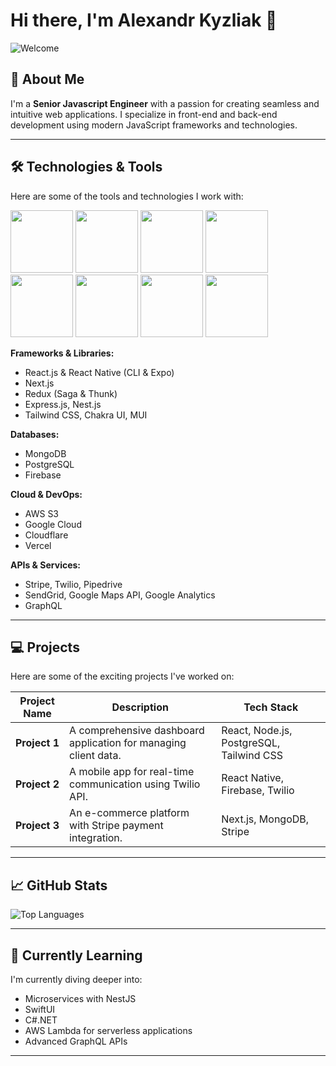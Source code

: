 # Hi there, I'm Alexandr Kyzliak 👋

![Welcome](https://media.giphy.com/media/l0HlHFRbmaZtBRhXG/giphy.gif?cid=ecf05e47bjhfto5ttrmcyvphgllelc04d1c9nsx4v8gwjvic&ep=v1_gifs_search&rid=giphy.gif&ct=g)


## 🌟 About Me

I'm a **Senior Javascript Engineer** with a passion for creating seamless and intuitive web applications. I specialize in front-end and back-end development using modern JavaScript frameworks and technologies.

---

## 🛠️ Technologies & Tools

Here are some of the tools and technologies I work with:

<img src="https://camo.githubusercontent.com/e1784ce9f67450bbb344206d1e05579cf4c835b6e84add8e63d1c19b072e7aab/68747470733a2f2f6d69726f2e6d656469756d2e636f6d2f6d61782f313236302f312a2d744f6c644562666a696a786e3956715a65554c71672e676966"  height="100" width="100" />
<img src="https://taiseisigyo.com/img/loading.gif"  height="100" width="100" />
<img src="https://media0.giphy.com/media/eNAsjO55tPbgaor7ma/giphy.gif?cid=6c09b952mcl2azw36ubs5r3oukrqdvky04xanm63tk63apgy&ep=v1_internal_gif_by_id&rid=giphy.gif&ct=s"  height="100" width="100" />
<img src="https://www.staffworx.co.uk/wp-content/uploads/2021/09/nextjs-gif.gif"  height="100" width="100" />
<img src="https://user-images.githubusercontent.com/74038190/212257460-738ff738-247f-4445-a718-cdd0ca76e2db.gif"  height="100" width="100" />
<img src="https://upload.wikimedia.org/wikipedia/commons/a/a8/NestJS.svg"  height="100" width="100" />
<img src="https://raw.githubusercontent.com/lucianonooijen/lucianonooijen/master/assets/postgresql.gif"  height="100" width="100" />
<img src="https://media.licdn.com/dms/image/C4D12AQEpy7KmUJiOEQ/article-cover_image-shrink_600_2000/0/1620943137026?e=2147483647&v=beta&t=rA6VwMYyQzo_gHm3E7hiSlMfPKYwx7yMeG0DGFdc9M0"  height="100" width="100" />

**Frameworks & Libraries:**
- React.js & React Native (CLI & Expo)
- Next.js
- Redux (Saga & Thunk)
- Express.js, Nest.js
- Tailwind CSS, Chakra UI, MUI

**Databases:**
- MongoDB
- PostgreSQL
- Firebase

**Cloud & DevOps:**
- AWS S3
- Google Cloud
- Cloudflare
- Vercel

**APIs & Services:**
- Stripe, Twilio, Pipedrive
- SendGrid, Google Maps API, Google Analytics
- GraphQL

---

## 💻 Projects

Here are some of the exciting projects I've worked on:

| Project Name | Description | Tech Stack |
|--------------|-------------|------------|
| **Project 1** | A comprehensive dashboard application for managing client data. | React, Node.js, PostgreSQL, Tailwind CSS |
| **Project 2** | A mobile app for real-time communication using Twilio API. | React Native, Firebase, Twilio |
| **Project 3** | An e-commerce platform with Stripe payment integration. | Next.js, MongoDB, Stripe |

---

## 📈 GitHub Stats

![Top Languages](https://github-readme-stats.vercel.app/api/top-langs/?username=dwasinside&layout=compact&theme=radical)

---

## 🌱 Currently Learning

I'm currently diving deeper into:
- Microservices with NestJS
- SwiftUI
- C#.NET
- AWS Lambda for serverless applications
- Advanced GraphQL APIs

---
